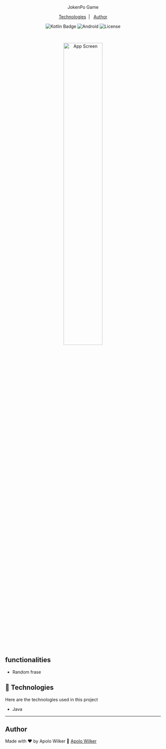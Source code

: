

<p align="center">
 JokenPo Game
</p>

<p align="center">
  <a href="#-technologies">Technologies</a>&nbsp;&nbsp;|&nbsp;&nbsp;
  <a href="#author">Author</a>
</p>


<p align="center">
  <img alt="Kotlin Badge" src="https://img.shields.io/badge/Java-orange"/>
  <img alt="Android" src="https://img.shields.io/badge/Android-green"/>
  <img alt="License" src="https://img.shields.io/badge/MIT-green"/>
</p>

<br>

<p align="center">
  <img alt="App Screen" src="![image](https://github.com/APOLOWILKER/RandomNumber/assets/78989862/fab09697-5de3-4fa2-b15c-27415372927f)
" width="50%">
</p>


## functionalities

- Random frase


## 🧰 Technologies
Here are the technologies used in this project

- Java



---

## Author
Made with ♥ by Apolo Wilker 🚀 <a href="https://github.com/APOLOWILKER" target="_blank">Apolo Wilker</a>
